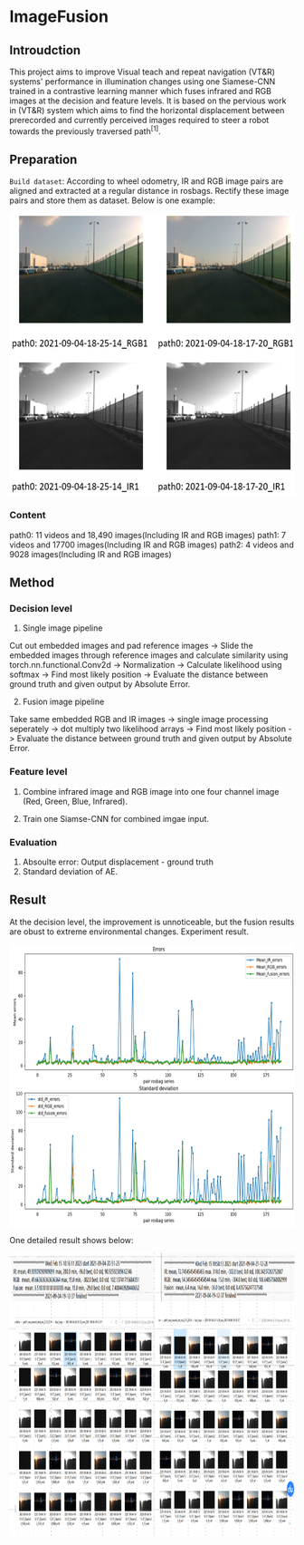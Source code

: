 # ImageFusion

## Introudction

This project aims to improve Visual teach and repeat navigation (VT&R) systems' performance in illumination changes using one Siamese-CNN trained in a contrastive learning manner which fuses infrared and RGB images at the decision and feature levels. It is based on the pervious work in (VT&R) system which aims to find the horizontal displacement between prerecorded and currently perceived images required to steer a robot towards the previously traversed path<sup>[1]</sup>.

## Preparation

`Build dataset`: According to wheel odometry, IR and RGB image pairs are aligned and extracted at a regular distance in rosbags. Rectify these image pairs and store them as dataset. Below is one example:

 <img src="https://github.com/3505473356/ImageFusion/blob/main/Picture/Align_images.png" width = "600" height = "500" alt="example" align=center />

### Content
path0: 11 videos and 18,490 images(Including IR and RGB images)
path1: 7 videos and 17700 images(Including IR and RGB images)
path2: 4 videos and 9028 images(Including IR and RGB images)


<!-- ## Dataset
### Files Structure
![image](https://github.com/3505473356/ImageFusion/blob/main/Picture/Files_structure.png) -->

## Method
### Decision level

1. Single image pipeline

Cut out embedded images and pad reference images -> Slide the embedded images through reference images and calculate similarity using torch.nn.functional.Conv2d -> Normalization -> Calculate likelihood using softmax -> Find most likely position -> Evaluate the distance between ground truth and given output by Absolute Error.

2. Fusion image pipeline

Take same embedded RGB and IR images -> single image processing seperately -> dot multiply two likelihood arrays -> Find most likely position -> Evaluate the distance between ground truth and given output by Absolute Error.

### Feature level
1. Combine infrared image and RGB image into one four channel image (Red, Green, Blue, Infrared).

2. Train one Siamse-CNN for combined imgae input.

### Evaluation

1. Absoulte error: Output displacement - ground truth
2. Standard deviation of AE.

## Result
At the decision level, the improvement is unnoticeable, but the fusion results are obust to extreme environmental changes. Experiment result.

 <img src="https://github.com/3505473356/ImageFusion/blob/main/Picture/Result_path0.png" width = "600" height = "500" alt="example" align=center />
 
One detailed result shows below:

 <img src="https://github.com/3505473356/ImageFusion/blob/main/Picture/example.png" width = "600" height = "500" alt="example" align=center />
